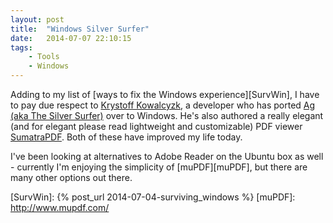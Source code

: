```yaml
---
layout: post
title:  "Windows Silver Surfer"
date:   2014-07-07 22:10:15
tags:
    - Tools
    - Windows
---
```


Adding to my list of [ways to fix the Windows experience][SurvWin], I have to
pay due respect to [Krystoff Kowalcyzk][KK], a developer who
has ported [Ag (aka The Silver Surfer)][AG] over to Windows. He's also authored
a really elegant (and for elegant please read lightweight and customizable)
PDF viewer [SumatraPDF][SPDF]. Both of these have improved my life today.

I've been looking at alternatives to Adobe Reader on the Ubuntu box as well -
currently I'm enjoying the simplicity of [muPDF][muPDF], but there are many
other options out there.

[SPDF]:http://blog.kowalczyk.info/software/sumatrapdf/free-pdf-reader.html
[KK]: http://blog.kowalczyk.info/
[AG]:http://geoff.greer.fm/2011/12/27/the-silver-searcher-better-than-ack/
[SurvWin]: {% post_url 2014-07-04-surviving_windows %}
[muPDF]: http://www.mupdf.com/
